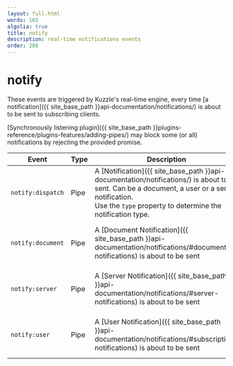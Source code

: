 ```yaml
---
layout: full.html
words: 165
algolia: true
title: notify
description: real-time notifications events
order: 200
---
```


# notify

These events are triggered by Kuzzle's real-time engine, every time [a notification]({{ site_base_path }}api-documentation/notifications/) is about to be sent to subscribing clients.

[Synchronously listening plugin]({{ site_base_path }}plugins-reference/plugins-features/adding-pipes/) may block some (or all) notifications by rejecting the provided promise.

| Event | Type | Description | Payload |
|-------|------|-------------|---------|
| `notify:dispatch` | Pipe | A [Notification]({{ site_base_path }}api-documentation/notifications/) is about to be sent. Can be a document, a user or a server notification. <br/>Use the `type` property to determine the notification type. | An object representing the notification to send |
| `notify:document` | Pipe | A [Document Notification]({{ site_base_path }}api-documentation/notifications/#document-notifications) is about to be sent | An object representing the notification to send  |
| `notify:server` | Pipe | A [Server Notification]({{ site_base_path }}api-documentation/notifications/#server-notifications) is about to be sent | An object representing the notification to send |
| `notify:user` | Pipe | A [User Notification]({{ site_base_path }}api-documentation/notifications/#subscription-notifications) is about to be sent | An object representing the notification to send |
